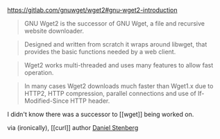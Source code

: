 https://gitlab.com/gnuwget/wget2#gnu-wget2-introduction

> GNU Wget2 is the successor of GNU Wget, a file and recursive website downloader.

> Designed and written from scratch it wraps around libwget, that provides the basic functions needed by a web client.

> Wget2 works multi-threaded and uses many features to allow fast operation.

> In many cases Wget2 downloads much faster than Wget1.x due to HTTP2, HTTP compression, parallel connections and use of If-Modified-Since HTTP header.

I didn't know there was a successor to [[wget]] being worked on.

via (ironically), [[curl]] author [Daniel Stenberg](https://elk.pwm.social/mastodon.social/@bagder/110984603914503990)